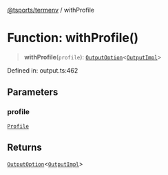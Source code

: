 [@tsports/termenv](../index.md) / withProfile

# Function: withProfile()

> **withProfile**(`profile`): [`OutputOption`](../type-aliases/OutputOption.md)\<[`OutputImpl`](../classes/OutputImpl.md)\>

Defined in: output.ts:462

## Parameters

### profile

[`Profile`](../enumerations/Profile.md)

## Returns

[`OutputOption`](../type-aliases/OutputOption.md)\<[`OutputImpl`](../classes/OutputImpl.md)\>
